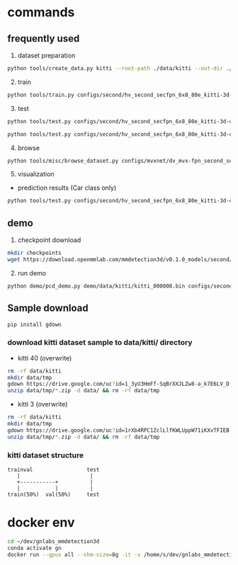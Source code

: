 
# commands
## frequently used
1. dataset preparation
```bash
python tools/create_data.py kitti --root-path ./data/kitti --out-dir ./data/kitti --extra-tag kitti
```

2. train
```bash
python tools/train.py configs/second/hv_second_secfpn_6x8_80e_kitti-3d-car.py --resume-from checkpoints/hv_second_secfpn_6x8_80e_kitti-3d-car_20200620_230238-393f000c.pth
```

3. test
```bash
python tools/test.py configs/second/hv_second_secfpn_6x8_80e_kitti-3d-car.py checkpoints/hv_second_secfpn_6x8_80e_kitti-3d-car_20200620_230238-393f000c.pth --show --show-dir data/kitti/show_dir/
```
```bash
python tools/test.py configs/second/hv_second_secfpn_6x8_80e_kitti-3d-car.py checkpoints/hv_second_secfpn_6x8_80e_kitti-3d-car_20200620_230238-393f000c.pth --eval mAP
```

4. browse
```bash
python tools/misc/browse_dataset.py configs/mvxnet/dv_mvx-fpn_second_secfpn_adamw_2x8_80e_kitti-3d-3class.py --task multi_modality-det --output-dir data/kitti/results/ --online
```

5. visualization
- prediction results (Car class only)
```bash
python tools/test.py configs/second/hv_second_secfpn_6x8_80e_kitti-3d-car.py checkpoints/hv_second_secfpn_6x8_80e_kitti-3d-car_20200620_230238-393f000c.pth --show --show-dir data/kitti/show_dir/
```

## demo
1. checkpoint download
```bash
mkdir checkpoints
wget https://download.openmmlab.com/mmdetection3d/v0.1.0_models/second/hv_second_secfpn_6x8_80e_kitti-3d-car/hv_second_secfpn_6x8_80e_kitti-3d-car_20200620_230238-393f000c.pth -P ./checkpoints/
```
2. run demo
```bash
python demo/pcd_demo.py demo/data/kitti/kitti_000008.bin configs/second/hv_second_secfpn_6x8_80e_kitti-3d-car.py checkpoints/hv_second_secfpn_6x8_80e_kitti-3d-car_20200620_230238-393f000c.pth --show
```



## Sample download
```bash
pip install gdown
```

### download kitti dataset sample to data/kitti/ directory
- kitti 40 (overwrite)
```bash
rm -rf data/kitti
mkdir data/tmp
gdown https://drive.google.com/uc?id=1_3yU3HmFf-SqBrXXJLZw8-a_k7E6LV_D -O data/tmp/kitti.zip
unzip data/tmp/*.zip -d data/ && rm -rf data/tmp
```
- kitti 3 (overwrite)
```bash
rm -rf data/kitti
mkdir data/tmp
gdown https://drive.google.com/uc?id=1rXb4RPC1ZclLlfKWLUppW71iKXvTFIEB -O data/tmp/kitti.zip
unzip data/tmp/*.zip -d data/ && rm -rf data/tmp
```

### kitti dataset structure
```
trainval                 test
   |                      |
   +-----------+          |
   |           |          |
train(50%)  val(50%)     test
```

# docker env
```bash
cd ~/dev/gnlabs_mmdetection3d
conda activate gn
docker run --gpus all --shm-size=8g -it -v /home/s/dev/gnlabs_mmdetection3d/data:/mmdetection3d/data mmdetection3d
```
